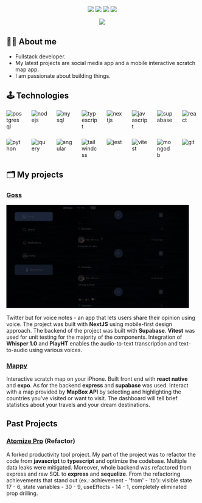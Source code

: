 <p align="center">
  <a href="https://ilyaono.dev"><img src="https://img.shields.io/badge/Website-ilyaono.dev-red?style=flat-square"></a>  
  <a href="/Public/resume.pdf"><img src="https://img.shields.io/badge/PDF-CV-red?style=flat-square&logo=adobe"></a>  
  <a href="https://www.linkedin.com/in/ilya-onoprienko/"><img src="https://img.shields.io/badge/-Linkedin-blue?style=flat-square&logo=linkedin"></a>
  <a href="mailto:ilya.onop@gmail.com"><img src="https://img.shields.io/badge/-Email-red?style=flat-square&logo=gmail&logoColor=white"></a>
</p>
<p align="center"> 
  <a href="https://github.com/salmon-01">
    <img src="https://github-stats-alpha.vercel.app/api?username=salmon-01">
  </a>
</p>

## 👨‍💻 About me 

- Fullstack developer.
- My latest projects are social media app and a mobile interactive scratch map app.
- I am passionate about building things.

## 🕹️ Technologies

<div style="display:flex; gap:1.5rem; flex-wrap:wrap;">
  <img src="https://cdn.jsdelivr.net/gh/devicons/devicon@latest/icons/postgresql/postgresql-original.svg" width="42" title="postgresql" />
  <img src="https://cdn.jsdelivr.net/gh/devicons/devicon@latest/icons/nodejs/nodejs-plain-wordmark.svg" width="42" title="nodejs" />
  <img src="https://cdn.jsdelivr.net/gh/devicons/devicon@latest/icons/mysql/mysql-original-wordmark.svg" width="42" title="mysql" />
  <img src="https://cdn.jsdelivr.net/gh/devicons/devicon@latest/icons/typescript/typescript-original.svg" width="42" title="typescript" />
  <img src="https://cdn.jsdelivr.net/gh/devicons/devicon@latest/icons/nextjs/nextjs-original.svg" width="42" title="nextjs" />
  <img src="https://cdn.jsdelivr.net/gh/devicons/devicon@latest/icons/javascript/javascript-original.svg" width="42" title="javascript" />
  <img src="https://cdn.jsdelivr.net/gh/devicons/devicon@latest/icons/supabase/supabase-original.svg" width="42" title="supabase" />
  <img src="https://cdn.jsdelivr.net/gh/devicons/devicon@latest/icons/react/react-original.svg" width="42" title="react" />
  <img src="https://cdn.jsdelivr.net/gh/devicons/devicon@latest/icons/python/python-original.svg" width="42" title="python" />
  <img src="https://cdn.jsdelivr.net/gh/devicons/devicon@latest/icons/jquery/jquery-plain-wordmark.svg" width="42" title="jquery" />
  <img src="https://cdn.jsdelivr.net/gh/devicons/devicon@latest/icons/angular/angular-original.svg" width="42" title="angular" />
  <img src="https://cdn.jsdelivr.net/gh/devicons/devicon@latest/icons/tailwindcss/tailwindcss-original.svg" width="42" title="tailwindcss" />
  <img src="https://cdn.jsdelivr.net/gh/devicons/devicon@latest/icons/jest/jest-plain.svg" width="42" title="jest" />
  <img src="https://cdn.jsdelivr.net/gh/devicons/devicon@latest/icons/vitest/vitest-original.svg" width="42" title="vitest" />
  <img src="https://cdn.jsdelivr.net/gh/devicons/devicon@latest/icons/mongodb/mongodb-original.svg" width="42" title="mongodb" />
  <img src="https://cdn.jsdelivr.net/gh/devicons/devicon@latest/icons/git/git-original.svg" width="42" title="git" />
</div>

## 🗂️ My projects

### [Goss](https://github.com/salmon-01/gossip.git)

<img src="./animations/goss-demo-gif.gif" width="480" title="Goss demo GIF"/>

Twitter but for voice notes - an app that lets users share their opinion using voice. The project was built with **NextJS** using mobile-first design approach. The backend of the project was built with **Supabase**. **Vitest** was used for unit testing for the majority of the components. Integration of **Whisper 1.0** and **PlayHT** enables the audio-to-text transcription and text-to-audio using various voices.

### [Mappy](https://github.com/salmon-01/mappy.git)

Interactive scratch map on your iPhone. Built front end with **react native** and **expo**. As for the backend **express** and **supabase** was used. Interact with a map provided by **MapBox API** by selecting and highlighting the countries you've visited or want to visit. The dashboard will tell brief statistics about your travels and your dream destinations.

## Past Projects

### [Atomize Pro](https://github.com/salmon-01/atomize-pro) (Refactor)

A forked productivity tool project. My part of the project was to refactor the code from **javascript** to **typescript** and optimize the codebase. Multiple data leaks were mitigated. Moreover, whole backend was refactored from express and raw SQL to **express** and **sequelize**. From the refactoring achievements that stand out (ex.: achievement - 'from' - 'to'): visible state 17 - 6, state variables - 30 - 9, useEffects - 14 - 1, completely eliminated prop drilling.
